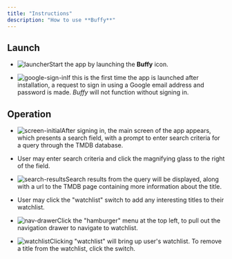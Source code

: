 ```yaml
---
title: "Instructions" 
description: "How to use **Buffy**"
---
```


## Launch

* ![launcher](assets/images/buffylauncher.png)Start the app by launching the **Buffy** icon. 

* ![google-sign-in](assets/images/googlesignin.png)If this is the first time the app is launched after installation, a request to sign in using a Google email address and password is made.  _Buffy_ will not function without signing in. 

## Operation

* ![screen-initial](assets/images/buffysearch.png)After signing in, the main screen of the app appears, which presents a search field, with a prompt to enter search criteria for a query through the TMDB database.  

* User may enter search criteria and click the magnifying glass to the right of the field.
  
* ![search-results](assets/images/buffyresults.png)Search results from the query will be displayed, along with a url to the TMDB page containing more information about the title.

* User may click the "watchlist" switch to add any interesting titles to their watchlist.

* ![nav-drawer](assets/images/buffynavdrawer.png)Click the "hamburger" menu at the top left, to pull out the navigation drawer to navigate to watchlist. 
 
* ![watchlist](assets/images/buffywatchlist.png)Clicking "watchlist" will bring up user's watchlist.  To remove a title from the watchlist, click the switch.
